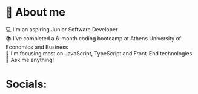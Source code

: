  # :dizzy: About me 
 
 :computer: I'm an aspiring Junior Software Developer <br>
 :books: I've completed a 6-month coding bootcamp at Athens University of Economics and Business <br>
 :dart: I'm focusing most on JavaScript, TypeScript and Front-End technologies <br>
 :speech_balloon: Ask me anything!


# Socials:

